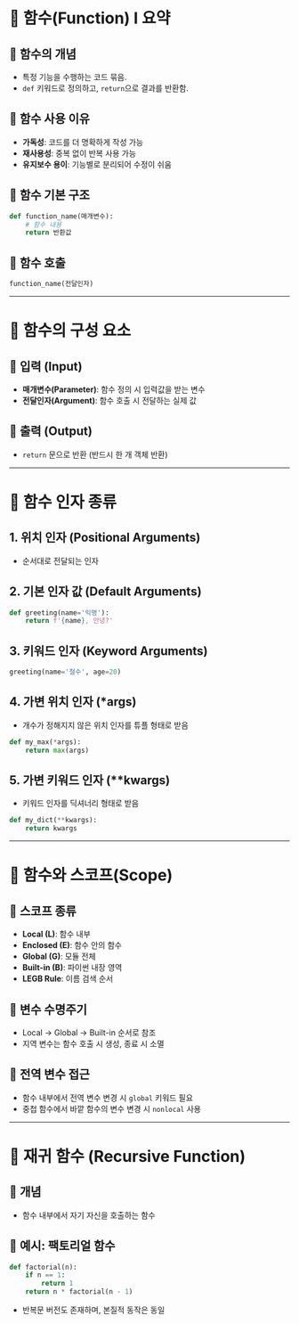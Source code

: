 
# 📌 함수(Function) I 요약

## 🔹 함수의 개념
- 특정 기능을 수행하는 코드 묶음.
- `def` 키워드로 정의하고, `return`으로 결과를 반환함.

## 🔹 함수 사용 이유
- **가독성**: 코드를 더 명확하게 작성 가능
- **재사용성**: 중복 없이 반복 사용 가능
- **유지보수 용이**: 기능별로 분리되어 수정이 쉬움

## 🔹 함수 기본 구조
```python
def function_name(매개변수):
    # 함수 내용
    return 반환값
```

## 🔹 함수 호출
```python
function_name(전달인자)
```

---

# 📌 함수의 구성 요소

## 🔹 입력 (Input)
- **매개변수(Parameter)**: 함수 정의 시 입력값을 받는 변수
- **전달인자(Argument)**: 함수 호출 시 전달하는 실제 값

## 🔹 출력 (Output)
- `return` 문으로 반환 (반드시 한 개 객체 반환)

---

# 📌 함수 인자 종류

## 1. 위치 인자 (Positional Arguments)
- 순서대로 전달되는 인자

## 2. 기본 인자 값 (Default Arguments)
```python
def greeting(name='익명'):
    return f'{name}, 안녕?'
```

## 3. 키워드 인자 (Keyword Arguments)
```python
greeting(name='철수', age=20)
```

## 4. 가변 위치 인자 (*args)
- 개수가 정해지지 않은 위치 인자를 튜플 형태로 받음
```python
def my_max(*args):
    return max(args)
```

## 5. 가변 키워드 인자 (**kwargs)
- 키워드 인자를 딕셔너리 형태로 받음
```python
def my_dict(**kwargs):
    return kwargs
```

---

# 📌 함수와 스코프(Scope)

## 🔹 스코프 종류
- **Local (L)**: 함수 내부
- **Enclosed (E)**: 함수 안의 함수
- **Global (G)**: 모듈 전체
- **Built-in (B)**: 파이썬 내장 영역
- **LEGB Rule**: 이름 검색 순서

## 🔹 변수 수명주기
- Local → Global → Built-in 순서로 참조
- 지역 변수는 함수 호출 시 생성, 종료 시 소멸

## 🔹 전역 변수 접근
- 함수 내부에서 전역 변수 변경 시 `global` 키워드 필요
- 중첩 함수에서 바깥 함수의 변수 변경 시 `nonlocal` 사용

---

# 📌 재귀 함수 (Recursive Function)

## 🔹 개념
- 함수 내부에서 자기 자신을 호출하는 함수

## 🔹 예시: 팩토리얼 함수
```python
def factorial(n):
    if n == 1:
        return 1
    return n * factorial(n - 1)
```
- 반복문 버전도 존재하며, 본질적 동작은 동일
